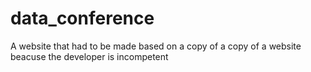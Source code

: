 # data_conference
A website that had to be made based on a copy of a copy of a website beacuse the developer is incompetent
